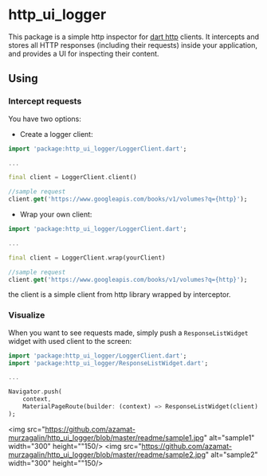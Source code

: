 # http_ui_logger

This package is a simple http inspector for [dart http](https://github.com/dart-lang/http) clients.
It intercepts and stores all HTTP responses (including their requests) inside your application,
and provides a UI for inspecting their content.

## Using

### Intercept requests

You have two options:

  * Create a logger client:

```dart
import 'package:http_ui_logger/LoggerClient.dart';

...

final client = LoggerClient.client()

//sample request
client.get('https://www.googleapis.com/books/v1/volumes?q={http}');
```

  * Wrap your own client:

```dart
import 'package:http_ui_logger/LoggerClient.dart';

...

final client = LoggerClient.wrap(yourClient)

//sample request
client.get('https://www.googleapis.com/books/v1/volumes?q={http}');
```

the client is a simple client from http library wrapped by interceptor.

### Visualize

When you want to see requests made, simply push a `ResponseListWidget`
widget with used client to the screen:

```dart
import 'package:http_ui_logger/LoggerClient.dart';
import 'package:http_ui_logger/ResponseListWidget.dart';

...

Navigator.push(
    context,
    MaterialPageRoute(builder: (context) => ResponseListWidget(client)
);
```

<img src="https://github.com/azamat-murzagalin/http_ui_logger/blob/master/readme/sample1.jpg" alt="sample1" width="300" height=""150/>
<img src="https://github.com/azamat-murzagalin/http_ui_logger/blob/master/readme/sample2.jpg" alt="sample2" width="300" height=""150/>

